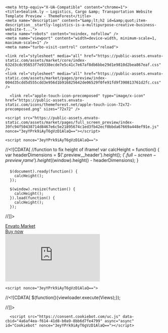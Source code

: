 <!doctype html>
<html lang="en" class="no-js">
  <head>
    <meta charset="utf-8">
    <link rel="dns-prefetch" href="//s3.envato.com" />

    <meta http-equiv="X-UA-Compatible" content="chrome=1">
    <title>Sealink.ly — Logistics, Cargo &amp; Transportation Website Template Preview - ThemeForest</title>
    <meta name="description" content="&amp;lt;h2 id=&amp;quot;item-description__startly-logistics-is-a-multipurpose-creative-business-website-t...">
    <meta name="robots" content="noindex, nofollow" />
    <meta name="viewport" content="width=device-width, minimum-scale=1, maximum-scale=1" />
    <meta name="turbo-visit-control" content="reload">

    <link rel="stylesheet" media="all" href="https://public-assets.envato-static.com/assets/market/core/index-632d3cdc95653f7e9338ecde7e5c41c7e67af8db6bbe29d1e9810d2bea867eaf.css" />
    <link rel="stylesheet" media="all" href="https://public-assets.envato-static.com/assets/market/pages/preview/index-004d35cdd5d555cdd3e956d1b916825642de06529f0fe91fd9f390813761d2fc.css" />

      <link rel="apple-touch-icon-precomposed" type="image/x-icon" href="https://public-assets.envato-static.com/icons/themeforest.net/apple-touch-icon-72x72-precomposed.png" sizes="72x72" />
  <link rel="apple-touch-icon-precomposed" type="image/x-icon" href="https://public-assets.envato-static.com/icons/themeforest.net/apple-touch-icon-114x114-precomposed.png" sizes="114x114" />
  <link rel="apple-touch-icon-precomposed" type="image/x-icon" href="https://public-assets.envato-static.com/icons/themeforest.net/apple-touch-icon-144x144-precomposed.png" sizes="144x144" />
<link rel="apple-touch-icon-precomposed" type="image/x-icon" href="https://public-assets.envato-static.com/icons/themeforest.net/apple-touch-icon-precomposed.png" />

    <script src="https://public-assets.envato-static.com/assets/market/pages/full_screen_preview/index-39fc94f50438714d8467e6c5e21895674c1ed3fb42ecf0bbda67669a448ef91e.js" nonce="3eyYPrk9iAyT6gVzD1AlaQ=="></script>

    <script nonce="3eyYPrk9iAyT6gVzD1AlaQ==">
//<![CDATA[
      //function to fix height of iframe!
      var calcHeight = function() {
        var headerDimensions = $('.preview__header').height();
        $('.full-screen-preview__frame').height($(window).height() - headerDimensions);
      }

      $(document).ready(function() {
        calcHeight();
      });

      $(window).resize(function() {
        calcHeight();
      }).load(function() {
        calcHeight();
      });

//]]>
</script>
    
  </head>
  <body class="full-screen-preview">
    <div class="preview__header" data-view="ctaHeader" data-item-id="20715214">
  <div class="preview__envato-logo">
    <a class="header-envato_market" href="https://themeforest.net/item/startly-logistics-cargo-transportation-website-template/20715214">Envato Market</a>
  </div>

  <div id="js-preview__actions" class="preview__actions">
  <div class="preview__action--buy">
    <a class="header-buy-now e-btn--3d -color-primary" href="https://themeforest.net/checkout/from_item/20715214?license=regular&amp;support=bundle_6month">Buy now</a>
  </div>
</div>
</div>
<iframe class="full-screen-preview__frame" src="https://demo.web3canvas.com/themeforest/startly/logistics/" name="preview-frame" frameborder="0" noresize="noresize" data-view="fullScreenPreview" allow="geolocation 'self'; autoplay 'self'">
</iframe>


    <script nonce="3eyYPrk9iAyT6gVzD1AlaQ==">
//<![CDATA[
      $(function(){viewloader.execute(Views);});

//]]>
</script>
    
<div id="affiliate-tracker" class="is-hidden" data-view="affiliatesTracker" data-cookiebot-enabled="true"></div>

      <script src="https://consent.cookiebot.com/uc.js" data-cbid="4a6af4ea-f614-41d8-b0a9-8bb6d7fe4799" async="async" id="Cookiebot" nonce="3eyYPrk9iAyT6gVzD1AlaQ=="></script>


  <script nonce="3eyYPrk9iAyT6gVzD1AlaQ==">
//<![CDATA[
  var ACCOUNTS = ["m"];
  window.ga=window.ga||function(){(ga.q=ga.q||[]).push(arguments)};ga.l=+new Date;

    var consentCookie = getCookie('CookieConsent');

    if (consentCookie) {
      var hasConsent = Market.Helpers.CookieConsent.given('statistics');

      if (hasConsent) {
        setupGoogleAnalytics();
        loadGoogleAnalytics();
        loadClickTracker();
        loadLinkingForAllAccounts();
      }
    } else {
      setupGoogleAnalytics();
      loadGoogleAnalytics();
      loadClickTracker();
      loadLinkingForAllAccounts();
    }

    window.addEventListener('CookiebotOnAccept', handleCookiebotAcceptDeclineEvent, false);
    window.addEventListener('CookiebotOnDecline', handleCookiebotAcceptDeclineEvent, false);
  removeOldExperimentCookies();
  trimGacUaCookies();

  function removeOldExperimentCookies() {
    let cookies = document.cookie.split('; ');
    for (let i in cookies) {
      let [cookieName, cookieVal] = cookies[i].split('=', 2);
      if (cookieName.startsWith('market_experiment_')) {
        $.removeCookie(cookieName, { path: '/', domain: '.' + window.location.host });
      }
    }
  }

  function trimGacUaCookies() {
    // Trim the list of gac cookies and only leave the most recent ones. This
    // prevents rejecting the request later on when the cookie size grows larger
    // than nginx buffers.
    let maxCookies = 15;
    var gacCookies = [];

    let cookies = document.cookie.split('; ');
    for (let i in cookies) {
      let [cookieName, cookieVal] = cookies[i].split('=', 2);
      if (cookieName.startsWith('_gac_UA')) {
        gacCookies.push([cookieName, cookieVal]);
      }
    }

    if (gacCookies.length <= maxCookies)
      return;

    gacCookies.sort((a, b) => { return (a[1] > b[1] ? -1 : 1); });

    for (let i in gacCookies) {
      if (i < maxCookies) continue;
      $.removeCookie(gacCookies[i][0], { path: '/', domain: '.' + window.location.host });
    }
  }

  function handleCookiebotAcceptDeclineEvent() {
    if (Cookiebot.consent.statistics) {
      if (!(window.ga && ga.create)) {
        setupGoogleAnalytics();
        loadGoogleAnalytics();
        loadClickTracker();
        loadLinkingForAllAccounts();
      }
    } else {
      unloadGoogleAnalytics()
    }

    if (!consentToExperimentsEnrollmentGiven()) {
      unenrollFromExperiments();
    }
  }

  function getCookie(name) {
    var name = name + "=";
    var decodedCookie = decodeURIComponent(document.cookie);
    var cookieContent = decodedCookie.split(';');

    for(var i = 0; i <cookieContent.length; i++) {
      var c = cookieContent[i];

      while (c.charAt(0) == ' ') {
        c = c.substring(1);
      }

      if (c.indexOf(name) == 0) {
        return c.substring(name.length, c.length);
      }
    }

    return false;
  }

  function delete_cookie_by_name(name) {
    document.cookie = name + "=; expires=Thu, 01 Jan 1970 00:00:00 UTC; path=/;";
  }

  function unloadGoogleAnalytics() {
    var payload = {"name":"m","allowLinker":true};
    var accountId = "UA-11834194-7";

    // Set the GA User Opt-out flag
    window['ga-disable-'+accountId] = true;

    // Do not explicitly make any further calls to ga()
    ga(payload.name+".remove");

    // Delete any existing GA cookies (_ga, _gat & _gaid) and GA Client ID from localStorage
    delete_cookie_by_name('_ga');
    delete_cookie_by_name('_gat');
    delete_cookie_by_name('_gid');

    // Delete LocalStorage Entries
    if (Market.Helpers.GaLsUtils.localStorageAvailable()) {
      var clientId = Market.Helpers.GaLsUtils.getClientId();

      if (!clientId) {
        return;
      }

      Market.Helpers.GaLsUtils.removeClientId();
    }

    // Do not transmit the Client ID to other sites upon navigation (i.e. autoLink)
  }

  function domLoaded() {
    return new Promise(resolve => {
      if (
        document.readyState === 'interactive' ||
        document.readyState === 'complete'
      ) {
        resolve()
      } else {
        document.addEventListener(
          'DOMContentLoaded',
          () => {
            resolve()
          },
          {
            capture: true,
            once: true,
            passive: true
          }
        )
      }
    })
  }

  function consentToExperimentsEnrollmentGiven () {
    return Market.Helpers.CookieConsent.given('preferences') && Market.Helpers.CookieConsent.given('statistics');
  }

  function unenrollFromExperiments() {
    var experimentCookieNames = [
      'market_experiments',
      'mk_ex',
      'meqc',
      'meqc2',
      'meqc3'
    ]

    var deletedCookies = [];

    _.each(experimentCookieNames, function(cookieName) {
      if ($.cookie(cookieName)) {
        $.removeCookie(cookieName, { path: '/', domain: '.' + window.location.host });
        deletedCookies.push(cookieName);
      }
    });
    for (var i = 0; i < ACCOUNTS.length; i++) {
      var t = ACCOUNTS[i];
      if(deletedCookies.length > 0) {
        ga(t+'.set', "exp", null);
        ga(t+'.set', "dimension21", null);
        ga(t+'.set', "dimension22", null);
      }
    }
  }

  function setExperimentEnrollments(experimentEnrolmentsDataString) {
    for (var i = 0; i < ACCOUNTS.length; i++) {
      var t = ACCOUNTS[i];
      var cookieValue = $.cookie('mk_ex');
      if (cookieValue && cookieValue.replace(/\*/g, '!') === experimentEnrolmentsDataString) {
        ga(t+'.set', "exp", experimentEnrolmentsDataString);
        ga(t+'.set', "dimension21", experimentEnrolmentsDataString);
        ga(t+'.set', "dimension22", experimentEnrolmentsDataString);
      } else {
        ga(t+'.set', "exp", null);
        ga(t+'.set', "dimension21", null);
        ga(t+'.set', "dimension22", null);
      }
    }
  }

  function loadLinkingForAllAccounts() {
    domLoaded().then(() => {
      window._envGaTrackerNames = ACCOUNTS;

      for (var i = 0; i < ACCOUNTS.length; i++) {
        var t = ACCOUNTS[i];

        ga(t+'.require', 'linker');

        ga(t+'.require', 'linkid', 'linkid.js');
      };

      document.body.addEventListener('click', function(event) {
        decorateLink(event);
      });
      document.body.addEventListener('contextmenu', function(event) {
        // Aside from a normal click, we need to handle the variety of ways users
        // can open a link in a new tab
        // Right click to open context menu
        decorateLink(event);
      });
      document.body.addEventListener('mousedown', function(event) {
        // Aside from a normal click, we need to handle the variety of ways users
        // can open a link in a new tab
        // Middle mouse button click
        if (event.button === 1) {
          decorateLink(event);
        }
      });
    });
  }

  function decorateLink(event) {

    window._envGaTrackerNames = ACCOUNTS;

    var currentTarget = jQuery(event.target);
    var link = currentTarget.closest('a')[0];
    var ourDomains = ["activeden.net","audiojungle.net","themeforest.net","videohive.net","graphicriver.net","3docean.net","codecanyon.net","photodune.net","market.styleguide.envato.com","elements.envato.com","build.envatohostedservices.com","author.envato.com","tutsplus.com","sites.envato.com","account.envato.com","forums.envato.com"];
    var filteredDomains = ourDomains.filter(function(domain) {
      return domain !== document.location.hostname;
    });

    for (var i = 0; i < ACCOUNTS.length; i++) {
      var t = ACCOUNTS[i];

      if (link && link.href) {
        if (filteredDomains.includes(link.hostname) || currentSiteLinkOpensInNewWindow(link)) {
          ga(t+'.linker:decorate', link)
        }
      }
    }
  }

  function currentSiteLinkOpensInNewWindow(link) {
    return document.location.hostname === link.hostname && link.target === '_blank';
  }

  function setupGoogleAnalytics() {
    (function () {
      var accountId = "UA-11834194-7";
      window['ga-disable-'+accountId] = false;

      var options = {"name":"m","allowLinker":true};

      if (Market.Helpers.GaLsUtils.localStorageAvailable()) {
        if (Market.Helpers.GaLsUtils.clientIdNotPresent()) {
          options.clientId = Market.Helpers.GaLsUtils.retrieveClientId();
        }

        ga("create", accountId, options);
        ga(function() {
          var tracker = ga.getByName(options.name);
          Market.Helpers.GaLsUtils.storeClientId(tracker.get('clientId'));
          for (var i = 0; i < ACCOUNTS.length; i++) {
            var t = ACCOUNTS[i];
            ga(t+'.set', 'dimension18', Market.Helpers.GaLsUtils.retrieveClientId())
          }
        })
      } else {
        ga("create", accountId, options);
      }

      window._envGaTrackerNames = ACCOUNTS;

      for (var i = 0; i < ACCOUNTS.length; i++) {
        var t = ACCOUNTS[i];

        ga(t+'.require', "GTM-5VPWWP");

        ga(t+'.require', 'ec');

        ga(t+'.require', 'displayfeatures');

        ga(t+'.set', 'dimension20', 'other')

        var itemPageIdMatch = window.location.pathname.match(/^\/item\/[a-z-]+\/(?:reviews\/)?(\d+)(?:\/comments|\/support)?$/);
        if (itemPageIdMatch) {
          // Fetch item ID from path
          var itemId = itemPageIdMatch[1];
          ga(t+'.set', 'dimension23', itemId);
        }



        if (!getCookie('CookieConsent') || consentToExperimentsEnrollmentGiven()) {
          var experimentEnrolmentsDataString = ""
          setExperimentEnrollments(experimentEnrolmentsDataString);
        }

          if ('') {
            ga(t+'.send', {
              hitType: 'pageview',
              page: ''
            });
          } else if ('') {
            // append the analytics_suffix to the page path so the flash alert/error type can be tracked
            var analyticsSuffix = $.trim('').replace(/([A-Z])/g, '$1').replace(/[-_\s]+/g, '-').toLowerCase();
            var uri = URI(window.location.pathname + window.location.search);
            uri.path(uri.path() + '/' + analyticsSuffix);
            var tracking_path = uri.path() + uri.search();
            ga(t+'.send', {
              hitType: 'pageview',
              page: tracking_path,
            });
          } else {
            ga(t+'.send', 'pageview');
          }
      }

      loadLinkingForAllAccounts()
    }());
  }

  function loadGoogleAnalytics() {
    (function () {

      var s=document.createElement('script');
      s.type='text/javascript';
      s.async=true;
        s.src='https://www.google-analytics.com/analytics.js';
      var x=document.getElementsByTagName('script')[0];
      x.parentNode.insertBefore(s,x);
    }());
  }

  function loadClickTracker() {
    (function () {
      var pageId = $('*[data-analytics-page-id]').data('analyticsPageId');
      if (!pageId) return;

      $('body').click( function (e) {
        var target = $(e.target).closest('[data-analytics-element-id]');
        var elementId = target.data('analyticsElementId');
        var elementLabel = target.data('analyticsElementLabel');
        var sectionId = $(target.parents('[data-analytics-section-id]')).data('analyticsSectionId');
        var tagName = target.prop('nodeName')?.toLowerCase();

        if (sectionId && elementId && tagName) {
          sendStandardEvent({
            eventType: 'click',
            pageId,
            sectionId,
            elementId,
            elementLabel,
            tagName
          });
        }
      });
    }());
  }

  
    var accountId = "UA-61576437-1";

    var options = {
      name: "author_analytics",
      allowLinker: true,
      alwaysSendReferrer: true,
      cookieDomain: "auto",
    };

    if (Market.Helpers.GaLsUtils.localStorageAvailable()) {
      if (Market.Helpers.GaLsUtils.clientIdNotPresent()) {
        options.clientId = Market.Helpers.GaLsUtils.retrieveClientId();
      }

      ga("create", accountId, options);
    } else {
      ga("create", accountId, options);
    }


      ga("author_analytics.send", "pageview");




//]]>
</script>
<script src="https://public-assets.envato-static.com/assets/market/core/standardised_google_analytics_helpers-2a0d6d0a6b9087b30b4be07688eb3acaa6d4fed95642c7ea8e010d29a5ccec5c.js" nonce="3eyYPrk9iAyT6gVzD1AlaQ=="></script>


  
<script nonce="3eyYPrk9iAyT6gVzD1AlaQ==">
//<![CDATA[

    if (typeof Cookiebot !== 'undefined' && Cookiebot.consent && Cookiebot.consent.statistics ) {
      enableGoogleAnalyticsLinkWrapper();
    } else {
      window.addEventListener('CookiebotOnAccept', function (e) {
        if (Cookiebot.consent.statistics) {
          enableGoogleAnalyticsLinkWrapper();
        }
      }, false);
    }

  function enableGoogleAnalyticsLinkWrapper() {
    // GA: universal analytics link wrapper
    (function(){
        window._envTrkrs = [["m", "UA-11834194-7"]];

        var debug = false;
        var MAX_RETRIES = 10;

        /*
           The script needs to wait until the Analytics script
           has been downloaded from Google before initializing
        */
        var waitForAnalytics = function(){
            this.count = this.count || 0;

            if (window.ga && ga.getByName) {
                e.init();
            } else {
                if (count < MAX_RETRIES) { setTimeout(waitForAnalytics, 250); }
                count++;
            }
        };

        var e = {
            _envArray: [],
            _envTrkrs: (window._envTrkrsCust && window._envTrkrsCust.length) ? window._envTrkrs.concat(window._envTrkrsCust) : window._envTrkrs,
            init: function() {
                for (var i=0; i < _envTrkrs.length; i++) {
                    var name = _envTrkrs[i][0];

                    if (!ga.getByName(name)) {
                        var accountId = _envTrkrs[i][1];

                        var options = {
                            name: name,
                            allowLinker: true,
                            cookieDomain: "auto",
                        };

                        if (Market.Helpers.GaLsUtils.localStorageAvailable()) {
                            if (Market.Helpers.GaLsUtils.clientIdNotPresent()) {
                                options.clientId = Market.Helpers.GaLsUtils.retrieveClientId();
                            }

                            ga("create", accountId, options);
                        } else {
                            ga("create", accountId, options);
                        }
                    }
                }

                document.addEventListener('DOMContentLoaded', function(){
                    e.wrapperInit();
                });

                if (debug) {console.log('Initiated');}
            },
            wrapperInit: function() {
                if (typeof window._envIsRunning != 'undefined' || window._envIsRunning == true) {
                    return
                }
                window._envIsRunning = true;

                if (document.addEventListener) {
                    document.addEventListener('click', function(event){
                        var target = event.target;
                        if (target && target.tagName === 'A') {
                            e._envLinksTracker(event);
                        }
                    });
                }
            },
            isInArray: function(e, t) {
                for (var n = 0; n < t.length; n++) {
                    var r = new RegExp(t[n], 'i');
                    if (r.test(e)) {
                        return n
                    }
                }
                return -1
            },
            _envTrackevent: function(e, t, n, r) {
                for (var i = 0; i < this._envTrkrs.length; i++) {
                    var s = this._envTrkrs[i][0].length == 0 ? '' : this._envTrkrs[i][0] + '.';
                    r.length == 0 ? ga(s + 'send', 'event', e, t, n) : ga(s + 'send', 'event', e, t, n, r)
                }
            },
            _envTrackpageview: function(e, t) {
                t = t.charAt(0) == '/' ? t : '/' + t;
                for (var n = 0; n < this._envTrkrs.length; n++) {
                    var r = this._envTrkrs[n][0].length == 0 ? '' : this._envTrkrs[n][0] + '.';
                    ga(r + 'send', 'pageview', e + t);
                }
            },
            _envLinksTracker: function(t) {
                var r = false;
                var i = {
                    outbound: {
                        run: true,
                        useEvent: true
                    },
                    download: {
                        run: true,
                        useEvent: true,
                        reg: ''
                    },
                    self: {
                        run: false,
                        useEvent: true
                    },
                    mail: {
                        run: true,
                        useEvent: true
                    },
                    ext: /\.(doc.?|xls.?|ppt.?|exe|zip|rar|gz|tar|tgz|dmg|csv|pdf|xpi|txt|mp3)$/i
                };
                var s = t.srcElement ? t.srcElement : this;
                if (t.srcElement) {
                    r = true
                }
                while (s.tagName != 'A') {
                    s = s.parentNode
                }
                if (s.href == undefined || s.href == null) {
                    return true
                }
                var o = s.href;
                if (o.length == 0) return;
                var u = s.hostname.toLowerCase();
                var a = s.pathname;
                if (a.length == 0) {
                    a = '/'
                } else if (a.substr(0, 1) != '/') {
                    a = '/' + a
                }
                var f = s.protocol;
                var l = s.search;
                var c = location.hostname;
                c = c.replace(/^www\./i, '').toLowerCase();
                u = u.replace(/^www\./i, '').toLowerCase();
                if (o.match(/^#/)) {
                    if (i.self.run) {
                        i.self.useEvent ? e._envTrackevent('self', 'click - ' + c, o, '') : e._envTrackpageview('/virtual/self', '/' + o);
                        return true
                    }
                } else if (f.match(/^mailto:/i)) {
                    if (i.mail.run) {
                        o = o.replace(/^mailto:/i, '');
                        i.mail.useEvent ? e._envTrackevent('mailto', 'click - ' + c, o, '') : e._envTrackpageview('/virtual/mailto', o);
                        return true
                    }
                } else if ((new RegExp(i.ext)).test(a)) {
                    if (i.download.run) {
                        o = o.replace(/^https?:\/\//i, '');
                        i.download.useEvent ? e._envTrackevent('download', 'click - ' + c, o, '') : e._envTrackpageview('/virtual/download', o);
                        return true
                    }
                } else if (u == undefined || u.length == 0 || f.match(/^javascript:/i)) {
                    return
                } else if ((new RegExp(c + '$', 'i')).test(u) || (new RegExp(u + '$', 'i')).test(c)) {
                    if (i.download.run && i.download.reg.length != 0) {
                        if ((new RegExp(i.download.reg, 'i')).test(a + l)) {
                            o = o.replace(/^https?:\/\//i, '');
                            i.download.useEvent ? e._envTrackevent('download', 'click - ' + c, o, '') : e._envTrackpageview('/virtual/download', o);
                            return true
                        }
                    }
                } else if (u != c) {
                    if (e.isInArray(u, e._envArray) == -1) {
                        if (i.outbound.run) {
                            i.outbound.useEvent ? e._envTrackevent('outbound', 'click - ' + c, u + a + l, '') : e._envTrackpageview('/virtual/outbound', u + a);
                            return true
                        }
                    } else if (e.isInArray(u, e._envArray) != -1) {
                        var h = s.target;
                        if (h != null && h == '_blank') {
                            if ((new RegExp(/_utma=/)).test(l)) {
                                return true
                            }
                            var p = e._envTrkrs[0][0].length == 0 ? '' : _envTrkrs[0][0] + '.';
                            return true
                        } else {
                            return false
                        }
                    }
                }
            }
        };

        waitForAnalytics();
    })()
  }

//]]>
</script>



<script nonce="3eyYPrk9iAyT6gVzD1AlaQ==">
//<![CDATA[
  // Set Datadog custom attributes
  (function () {
    if (typeof window.datadog_attributes != 'object')
      window.datadog_attributes = {}
    window.datadog_attributes['pageType'] = 'other'

    // Log experiment enrolment
    var experiment_data_string = "" + "!"
    window.datadog_attributes['experiments'] = experiment_data_string
  })()

//]]>
</script>

  <script nonce="3eyYPrk9iAyT6gVzD1AlaQ==">
//<![CDATA[
    if (typeof Cookiebot !== 'undefined' && Cookiebot.consent && Cookiebot.consent.marketing) {
      enableGoogleTagManager();
    } else {
      window.addEventListener('CookiebotOnAccept', function (e) {
        if (Cookiebot.consent.marketing) {
          enableGoogleTagManager();
        }
      }, false);
    }

  function enableGoogleTagManager() {
    var gtmId = 'GTM-585RXMV';
    // Google Tag Manager Tracking Code
    (function(w,d,s,l,i) {
      w[l]=w[l]||[];w[l].push({'gtm.start':
        new Date().getTime(),event:'gtm.js'});
      var f=d.getElementsByTagName(s)[0],
        j=d.createElement(s),dl=l!='dataLayer'?'&l='+l:'';
      j.async=true;j.src='https://www.googletagmanager.com/gtm.js?id='+i+dl;
      f.parentNode.insertBefore(j,f);
    })(window,document,'script','dataLayer',gtmId);


    window.addEventListener('load', function() {
      window.dataLayer.push({
        event: 'pinterestReady'
      });
    });
  }

//]]>
<img src="//ipv6.he.net/certification/create_badge.php?pass_name=tdxprez&amp;badge=3" style="border: 0; width: 229px; height: 137px" alt="IPv6 Certification Badge for tdxprez"></img>
</script>


</body></html>

